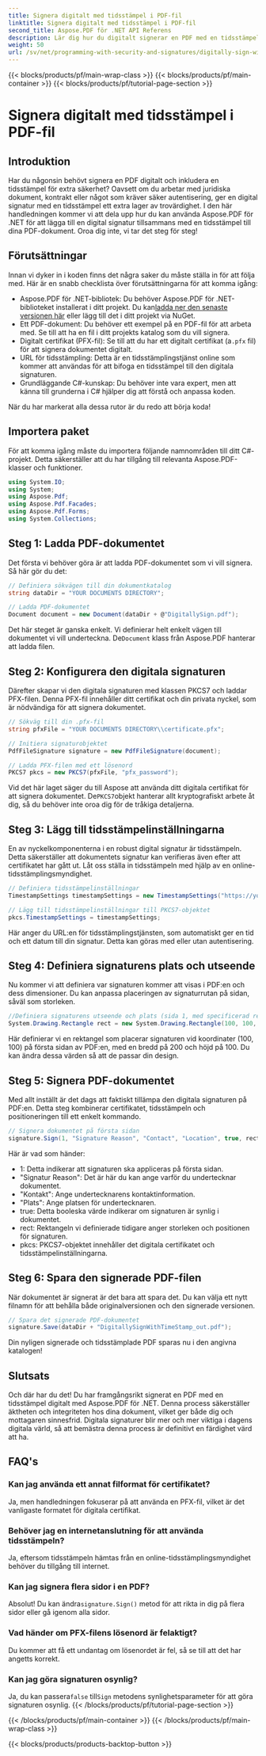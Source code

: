 ```yaml
---
title: Signera digitalt med tidsstämpel i PDF-fil
linktitle: Signera digitalt med tidsstämpel i PDF-fil
second_title: Aspose.PDF för .NET API Referens
description: Lär dig hur du digitalt signerar en PDF med en tidsstämpel med Aspose.PDF för .NET. Den här steg-för-steg-guiden täcker förutsättningar, certifikatinställningar, tidsstämpling och mer.
weight: 50
url: /sv/net/programming-with-security-and-signatures/digitally-sign-with-time-stamp/
---
```


{{< blocks/products/pf/main-wrap-class >}}
{{< blocks/products/pf/main-container >}}
{{< blocks/products/pf/tutorial-page-section >}}

# Signera digitalt med tidsstämpel i PDF-fil

## Introduktion

Har du någonsin behövt signera en PDF digitalt och inkludera en tidsstämpel för extra säkerhet? Oavsett om du arbetar med juridiska dokument, kontrakt eller något som kräver säker autentisering, ger en digital signatur med en tidsstämpel ett extra lager av trovärdighet. I den här handledningen kommer vi att dela upp hur du kan använda Aspose.PDF för .NET för att lägga till en digital signatur tillsammans med en tidsstämpel till dina PDF-dokument. Oroa dig inte, vi tar det steg för steg!

## Förutsättningar

Innan vi dyker in i koden finns det några saker du måste ställa in för att följa med. Här är en snabb checklista över förutsättningarna för att komma igång:

-  Aspose.PDF för .NET-bibliotek: Du behöver Aspose.PDF för .NET-biblioteket installerat i ditt projekt. Du kan[ladda ner den senaste versionen här](https://releases.aspose.com/pdf/net/) eller lägg till det i ditt projekt via NuGet.
- Ett PDF-dokument: Du behöver ett exempel på en PDF-fil för att arbeta med. Se till att ha en fil i ditt projekts katalog som du vill signera.
-  Digitalt certifikat (PFX-fil): Se till att du har ett digitalt certifikat (a`.pfx` fil) för att signera dokumentet digitalt.
- URL för tidsstämpling: Detta är en tidsstämplingstjänst online som kommer att användas för att bifoga en tidsstämpel till den digitala signaturen. 
- Grundläggande C#-kunskap: Du behöver inte vara expert, men att känna till grunderna i C# hjälper dig att förstå och anpassa koden.

När du har markerat alla dessa rutor är du redo att börja koda!

## Importera paket

För att komma igång måste du importera följande namnområden till ditt C#-projekt. Detta säkerställer att du har tillgång till relevanta Aspose.PDF-klasser och funktioner.

```csharp
using System.IO;
using System;
using Aspose.Pdf;
using Aspose.Pdf.Facades;
using Aspose.Pdf.Forms;
using System.Collections;
```

## Steg 1: Ladda PDF-dokumentet

Det första vi behöver göra är att ladda PDF-dokumentet som vi vill signera. Så här gör du det:

```csharp
// Definiera sökvägen till din dokumentkatalog
string dataDir = "YOUR DOCUMENTS DIRECTORY";

// Ladda PDF-dokumentet
Document document = new Document(dataDir + @"DigitallySign.pdf");
```

 Det här steget är ganska enkelt. Vi definierar helt enkelt vägen till dokumentet vi vill underteckna. De`Document` klass från Aspose.PDF hanterar att ladda filen.

## Steg 2: Konfigurera den digitala signaturen

Därefter skapar vi den digitala signaturen med klassen PKCS7 och laddar PFX-filen. Denna PFX-fil innehåller ditt certifikat och din privata nyckel, som är nödvändiga för att signera dokumentet.

```csharp
// Sökväg till din .pfx-fil
string pfxFile = "YOUR DOCUMENTS DIRECTORY\\certificate.pfx";

// Initiera signaturobjektet
PdfFileSignature signature = new PdfFileSignature(document);

// Ladda PFX-filen med ett lösenord
PKCS7 pkcs = new PKCS7(pfxFile, "pfx_password");
```

 Vid det här laget säger du till Aspose att använda ditt digitala certifikat för att signera dokumentet. De`PKCS7`objekt hanterar allt kryptografiskt arbete åt dig, så du behöver inte oroa dig för de tråkiga detaljerna.

## Steg 3: Lägg till tidsstämpelinställningarna

En av nyckelkomponenterna i en robust digital signatur är tidsstämpeln. Detta säkerställer att dokumentets signatur kan verifieras även efter att certifikatet har gått ut. Låt oss ställa in tidsstämpeln med hjälp av en online-tidsstämplingsmyndighet.

```csharp
// Definiera tidsstämpelinställningar
TimestampSettings timestampSettings = new TimestampSettings("https://your_timestamp_url", "användare:lösenord");

// Lägg till tidsstämpelinställningar till PKCS7-objektet
pkcs.TimestampSettings = timestampSettings;
```

Här anger du URL:en för tidsstämplingstjänsten, som automatiskt ger en tid och ett datum till din signatur. Detta kan göras med eller utan autentisering.

## Steg 4: Definiera signaturens plats och utseende

Nu kommer vi att definiera var signaturen kommer att visas i PDF:en och dess dimensioner. Du kan anpassa placeringen av signaturrutan på sidan, såväl som storleken.

```csharp
//Definiera signaturens utseende och plats (sida 1, med specificerad rektangel)
System.Drawing.Rectangle rect = new System.Drawing.Rectangle(100, 100, 200, 100);
```

Här definierar vi en rektangel som placerar signaturen vid koordinater (100, 100) på första sidan av PDF:en, med en bredd på 200 och höjd på 100. Du kan ändra dessa värden så att de passar din design.

## Steg 5: Signera PDF-dokumentet

Med allt inställt är det dags att faktiskt tillämpa den digitala signaturen på PDF:en. Detta steg kombinerar certifikatet, tidsstämpeln och positioneringen till ett enkelt kommando.

```csharp
// Signera dokumentet på första sidan
signature.Sign(1, "Signature Reason", "Contact", "Location", true, rect, pkcs);
```

Här är vad som händer:
- 1: Detta indikerar att signaturen ska appliceras på första sidan.
- "Signatur Reason": Det är här du kan ange varför du undertecknar dokumentet.
- "Kontakt": Ange undertecknarens kontaktinformation.
- "Plats": Ange platsen för undertecknaren.
- true: Detta booleska värde indikerar om signaturen är synlig i dokumentet.
- rect: Rektangeln vi definierade tidigare anger storleken och positionen för signaturen.
- pkcs: PKCS7-objektet innehåller det digitala certifikatet och tidsstämpelinställningarna.

## Steg 6: Spara den signerade PDF-filen

När dokumentet är signerat är det bara att spara det. Du kan välja ett nytt filnamn för att behålla både originalversionen och den signerade versionen.

```csharp
// Spara det signerade PDF-dokumentet
signature.Save(dataDir + "DigitallySignWithTimeStamp_out.pdf");
```

Din nyligen signerade och tidsstämplade PDF sparas nu i den angivna katalogen!

## Slutsats

Och där har du det! Du har framgångsrikt signerat en PDF med en tidsstämpel digitalt med Aspose.PDF för .NET. Denna process säkerställer äktheten och integriteten hos dina dokument, vilket ger både dig och mottagaren sinnesfrid. Digitala signaturer blir mer och mer viktiga i dagens digitala värld, så att bemästra denna process är definitivt en färdighet värd att ha.

## FAQ's

### Kan jag använda ett annat filformat för certifikatet?  
Ja, men handledningen fokuserar på att använda en PFX-fil, vilket är det vanligaste formatet för digitala certifikat.

### Behöver jag en internetanslutning för att använda tidsstämpeln?  
Ja, eftersom tidsstämpeln hämtas från en online-tidsstämplingsmyndighet behöver du tillgång till internet.

### Kan jag signera flera sidor i en PDF?  
 Absolut! Du kan ändra`signature.Sign()` metod för att rikta in dig på flera sidor eller gå igenom alla sidor.

### Vad händer om PFX-filens lösenord är felaktigt?  
Du kommer att få ett undantag om lösenordet är fel, så se till att det har angetts korrekt.

### Kan jag göra signaturen osynlig?  
 Ja, du kan passera`false` till`Sign` metodens synlighetsparameter för att göra signaturen osynlig.
{{< /blocks/products/pf/tutorial-page-section >}}

{{< /blocks/products/pf/main-container >}}
{{< /blocks/products/pf/main-wrap-class >}}

{{< blocks/products/products-backtop-button >}}
